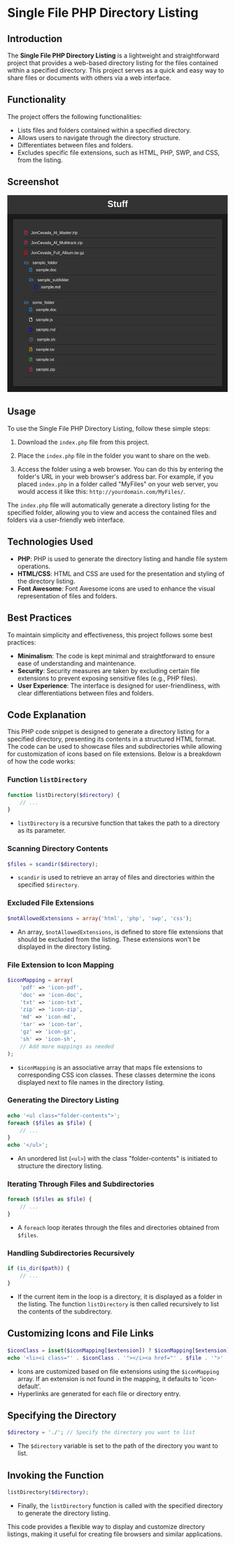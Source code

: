 # Single File PHP Directory Listing

## Introduction

The **Single File PHP Directory Listing** is a lightweight and straightforward project that provides a web-based directory listing for the files contained within a specified directory. This project serves as a quick and easy way to share files or documents with others via a web interface.

## Functionality

The project offers the following functionalities:

- Lists files and folders contained within a specified directory.
- Allows users to navigate through the directory structure.
- Differentiates between files and folders.
- Excludes specific file extensions, such as HTML, PHP, SWP, and CSS, from the listing.

## Screenshot

<p align="center">
    <img src="screenshot.png" alt="Screenshot">
</p>

## Usage

To use the Single File PHP Directory Listing, follow these simple steps:

1. Download the `index.php` file from this project.

2. Place the `index.php` file in the folder you want to share on the web.

3. Access the folder using a web browser. You can do this by entering the folder's URL in your web browser's address bar. For example, if you placed `index.php` in a folder called "MyFiles" on your web server, you would access it like this: `http://yourdomain.com/MyFiles/`.

The `index.php` file will automatically generate a directory listing for the specified folder, allowing you to view and access the contained files and folders via a user-friendly web interface.

## Technologies Used

- **PHP**: PHP is used to generate the directory listing and handle file system operations.
- **HTML/CSS**: HTML and CSS are used for the presentation and styling of the directory listing.
- **Font Awesome**: Font Awesome icons are used to enhance the visual representation of files and folders.

## Best Practices

To maintain simplicity and effectiveness, this project follows some best practices:

- **Minimalism**: The code is kept minimal and straightforward to ensure ease of understanding and maintenance.
- **Security**: Security measures are taken by excluding certain file extensions to prevent exposing sensitive files (e.g., PHP files).
- **User Experience**: The interface is designed for user-friendliness, with clear differentiations between files and folders.

## Code Explanation

This PHP code snippet is designed to generate a directory listing for a specified directory, presenting its contents in a structured HTML format. The code can be used to showcase files and subdirectories while allowing for customization of icons based on file extensions. Below is a breakdown of how the code works:

### Function `listDirectory`

```php
function listDirectory($directory) {
    // ...
}
```

- `listDirectory` is a recursive function that takes the path to a directory as its parameter.

### Scanning Directory Contents

```php
$files = scandir($directory);
```

- `scandir` is used to retrieve an array of files and directories within the specified `$directory`.

### Excluded File Extensions

```php
$notAllowedExtensions = array('html', 'php', 'swp', 'css');
```

- An array, `$notAllowedExtensions`, is defined to store file extensions that should be excluded from the listing. These extensions won't be displayed in the directory listing.

### File Extension to Icon Mapping

```php
$iconMapping = array(
    'pdf' => 'icon-pdf',
    'doc' => 'icon-doc',
    'txt' => 'icon-txt',
    'zip' => 'icon-zip',
    'md' => 'icon-md',
    'tar' => 'icon-tar',
    'gz' => 'icon-gz',
    'sh' => 'icon-sh',
    // Add more mappings as needed
);
```

- `$iconMapping` is an associative array that maps file extensions to corresponding CSS icon classes. These classes determine the icons displayed next to file names in the directory listing.

### Generating the Directory Listing

```php
echo '<ul class="folder-contents">';
foreach ($files as $file) {
    // ...
}
echo '</ul>';
```

- An unordered list (`<ul>`) with the class "folder-contents" is initiated to structure the directory listing.

### Iterating Through Files and Subdirectories

```php
foreach ($files as $file) {
    // ...
}
```

- A `foreach` loop iterates through the files and directories obtained from `$files`.

### Handling Subdirectories Recursively

```php
if (is_dir($path)) {
    // ...
}
```

- If the current item in the loop is a directory, it is displayed as a folder in the listing. The function `listDirectory` is then called recursively to list the contents of the subdirectory.

## Customizing Icons and File Links

```php
$iconClass = isset($iconMapping[$extension]) ? $iconMapping[$extension] : 'icon-default';
echo '<li><i class="' . $iconClass . '"></i><a href="' . $file . '">' . $file . '</a></li>';
```

- Icons are customized based on file extensions using the `$iconMapping` array. If an extension is not found in the mapping, it defaults to 'icon-default'.
- Hyperlinks are generated for each file or directory entry.

## Specifying the Directory

```php
$directory = './'; // Specify the directory you want to list
```

- The `$directory` variable is set to the path of the directory you want to list.

## Invoking the Function

```php
listDirectory($directory);
```

- Finally, the `listDirectory` function is called with the specified directory to generate the directory listing.

This code provides a flexible way to display and customize directory listings, making it useful for creating file browsers and similar applications.
